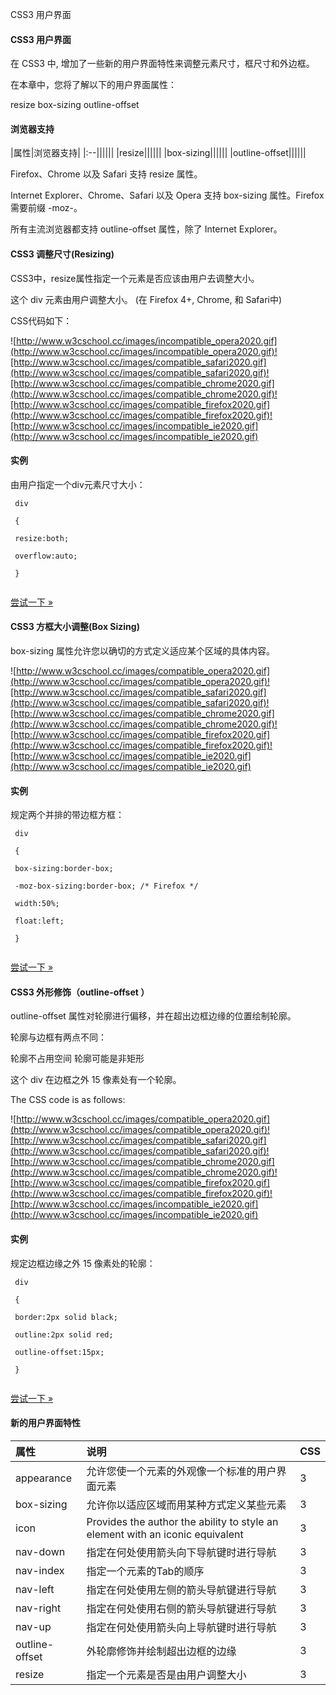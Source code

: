  CSS3 用户界面  

#### CSS3 用户界面

 在 CSS3 中, 增加了一些新的用户界面特性来调整元素尺寸，框尺寸和外边框。

 在本章中，您将了解以下的用户界面属性：

 
resize
 box-sizing
 outline-offset
 


#### 浏览器支持

 

|属性|浏览器支持|
|:--||||||
|resize||||||
|box-sizing||||||
|outline-offset||||||

Firefox、Chrome 以及 Safari 支持 resize 属性。 

 Internet Explorer、Chrome、Safari 以及 Opera 支持 box-sizing 属性。Firefox 需要前缀 -moz-。 

 所有主流浏览器都支持 outline-offset 属性，除了 Internet Explorer。

 

#### CSS3 调整尺寸(Resizing)

 CSS3中，resize属性指定一个元素是否应该由用户去调整大小。

 这个 div 元素由用户调整大小。 (在 Firefox 4+, Chrome, 和 Safari中)

 CSS代码如下：

  ![http://www.w3cschool.cc/images/incompatible_opera2020.gif](http://www.w3cschool.cc/images/incompatible_opera2020.gif)![http://www.w3cschool.cc/images/compatible_safari2020.gif](http://www.w3cschool.cc/images/compatible_safari2020.gif)![http://www.w3cschool.cc/images/compatible_chrome2020.gif](http://www.w3cschool.cc/images/compatible_chrome2020.gif)![http://www.w3cschool.cc/images/compatible_firefox2020.gif](http://www.w3cschool.cc/images/compatible_firefox2020.gif)![http://www.w3cschool.cc/images/incompatible_ie2020.gif](http://www.w3cschool.cc/images/incompatible_ie2020.gif)
#### 实例

 由用户指定一个div元素尺寸大小：

 
```
 div

 {

 resize:both;

 overflow:auto;

 } 


```
 

[尝试一下 »](http://www.w3cschool.cc/try/try.php?filename=trycss3_resize) 

 



#### CSS3 方框大小调整(Box Sizing)

 box-sizing 属性允许您以确切的方式定义适应某个区域的具体内容。

  ![http://www.w3cschool.cc/images/compatible_opera2020.gif](http://www.w3cschool.cc/images/compatible_opera2020.gif)![http://www.w3cschool.cc/images/compatible_safari2020.gif](http://www.w3cschool.cc/images/compatible_safari2020.gif)![http://www.w3cschool.cc/images/compatible_chrome2020.gif](http://www.w3cschool.cc/images/compatible_chrome2020.gif)![http://www.w3cschool.cc/images/compatible_firefox2020.gif](http://www.w3cschool.cc/images/compatible_firefox2020.gif)![http://www.w3cschool.cc/images/compatible_ie2020.gif](http://www.w3cschool.cc/images/compatible_ie2020.gif)
#### 实例

 规定两个并排的带边框方框：

 
```
 div

 {

 box-sizing:border-box;

 -moz-box-sizing:border-box; /* Firefox */

 width:50%;

 float:left;

 } 


```
 

[尝试一下 »](http://www.w3cschool.cc/try/try.php?filename=trycss3_box-sizing) 

 



#### CSS3 外形修饰（outline-offset ）

 outline-offset 属性对轮廓进行偏移，并在超出边框边缘的位置绘制轮廓。

 轮廓与边框有两点不同：

 
轮廓不占用空间 
 轮廓可能是非矩形
 
这个 div 在边框之外 15 像素处有一个轮廓。

 The CSS code is as follows:

  ![http://www.w3cschool.cc/images/compatible_opera2020.gif](http://www.w3cschool.cc/images/compatible_opera2020.gif)![http://www.w3cschool.cc/images/compatible_safari2020.gif](http://www.w3cschool.cc/images/compatible_safari2020.gif)![http://www.w3cschool.cc/images/compatible_chrome2020.gif](http://www.w3cschool.cc/images/compatible_chrome2020.gif)![http://www.w3cschool.cc/images/compatible_firefox2020.gif](http://www.w3cschool.cc/images/compatible_firefox2020.gif)![http://www.w3cschool.cc/images/incompatible_ie2020.gif](http://www.w3cschool.cc/images/incompatible_ie2020.gif)
#### 实例

 规定边框边缘之外 15 像素处的轮廓：

 
```
 div

 {

 border:2px solid black;

 outline:2px solid red;

 outline-offset:15px;

 } 


```
 

[尝试一下 »](http://www.w3cschool.cc/try/try.php?filename=trycss3_outline-offset) 

 



#### 新的用户界面特性

 

|属性|说明|CSS|
|:--|:--|:--|
|appearance|允许您使一个元素的外观像一个标准的用户界面元素|3|
|box-sizing|允许你以适应区域而用某种方式定义某些元素|3|
|icon|Provides the author the ability to style an element with an iconic equivalent|3|
|nav-down|指定在何处使用箭头向下导航键时进行导航|3|
|nav-index|指定一个元素的Tab的顺序|3|
|nav-left|指定在何处使用左侧的箭头导航键进行导航|3|
|nav-right|指定在何处使用右侧的箭头导航键进行导航|3|
|nav-up|指定在何处使用箭头向上导航键时进行导航|3|
|outline-offset|外轮廓修饰并绘制超出边框的边缘|3|
|resize|指定一个元素是否是由用户调整大小|3|



